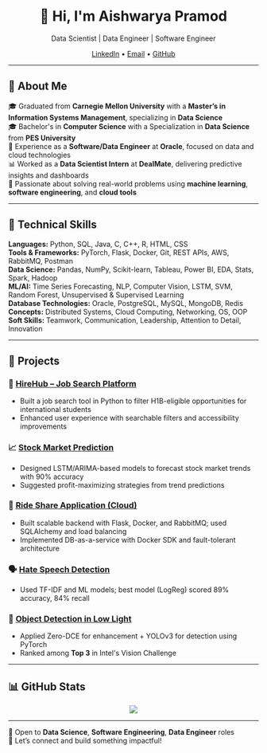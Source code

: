 <h1 align="center">👋 Hi, I'm Aishwarya Pramod</h1>
<p align="center">
  Data Scientist | Data Engineer | Software Engineer
</p>
<p align="center">
  <a href="https://linkedin.com/in/aishwarya-pramod">LinkedIn</a> • 
  <a href="mailto:aishwarya.1999@gmail.com">Email</a> • 
  <a href="https://github.com/aishwarya4699">GitHub</a>
</p>

---

## 🚀 About Me

🎓 Graduated from **Carnegie Mellon University** with a **Master’s in Information Systems Management**, specializing in **Data Science**  
🎓 Bachelor's in **Computer Science** with a Specialization in **Data Science** from **PES University**  
💼 Experience as a **Software/Data Engineer** at **Oracle**, focused on data and cloud technologies  
📊 Worked as a **Data Scientist Intern** at **DealMate**, delivering predictive insights and dashboards  
🧠 Passionate about solving real-world problems using **machine learning**, **software engineering**, and **cloud tools**

---

## 🧰 Technical Skills

**Languages:** Python, SQL, Java, C, C++, R, HTML, CSS  
**Tools & Frameworks:** PyTorch, Flask, Docker, Git, REST APIs, AWS, RabbitMQ, Postman  
**Data Science:** Pandas, NumPy, Scikit-learn, Tableau, Power BI, EDA, Stats, Spark, Hadoop  
**ML/AI:** Time Series Forecasting, NLP, Computer Vision, LSTM, SVM, Random Forest, Unsupervised & Supervised Learning  
**Database Technologies:** Oracle, PostgreSQL, MySQL, MongoDB, Redis  
**Concepts:** Distributed Systems, Cloud Computing, Networking, OS, OOP  
**Soft Skills:** Teamwork, Communication, Leadership, Attention to Detail, Innovation

---

## 🔨 Projects

### 💼 [HireHub – Job Search Platform](https://github.com/aishwarya4699/Hirehub---JobSearchPlatform)
- Built a job search tool in Python to filter H1B-eligible opportunities for international students  
- Enhanced user experience with searchable filters and accessibility improvements

### 📈 [Stock Market Prediction](https://github.com/aishwarya4699/Stock-Market-Prediction)
- Designed LSTM/ARIMA-based models to forecast stock market trends with 90% accuracy  
- Suggested profit-maximizing strategies from trend predictions

### 🚗 [Ride Share Application (Cloud)](https://github.com/aishwarya4699/Ride-Share-Application-Cloud-Computing)
- Built scalable backend with Flask, Docker, and RabbitMQ; used SQLAlchemy and load balancing  
- Implemented DB-as-a-service with Docker SDK and fault-tolerant architecture

### 🗣️ [Hate Speech Detection](https://github.com/aishwarya4699/Hate-Speech-Detection-NLP)
- Used TF-IDF and ML models; best model (LogReg) scored 89% accuracy, 84% recall

### 🌃 [Object Detection in Low Light](https://github.com/aishwarya4699/Object-Detection-in-Night-Light-Conditions)
- Applied Zero-DCE for enhancement + YOLOv3 for detection using PyTorch  
- Ranked among **Top 3** in Intel's Vision Challenge


---

## 📊 GitHub Stats

<p align="center">
  <img src="https://github-readme-stats.vercel.app/api?username=aishwarya4699&show_icons=true&theme=default" />
</p>

---


🌟 Open to **Data Science**, **Software Engineering**, **Data Engineer** roles  
🤝 Let’s connect and build something impactful!
